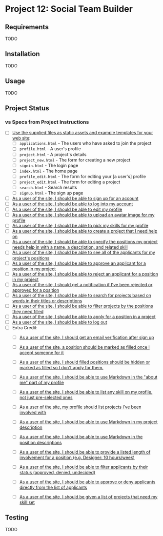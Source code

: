 Project 12: Social Team Builder
===============================

Requirements
------------

TODO


Installation
------------

TODO


Usage
-----

TODO


Project Status
--------------

### vs Specs from Project Instructions ###

- [ ] [Use the supplied files as static assets and example templates for your web site][giss01]:
  - [ ] `applications.html` - The users who have asked to join the project
  - [ ] `profile.html` - A user's profile
  - [ ] `project.html` - A project's details
  - [ ] `project_new.html` - The form for creating a new project
  - [ ] `signin.html` - The login page
  - [ ] `index.html` - The home page
  - [ ] `profile_edit.html` - The form for editing your [a user's] profile
  - [ ] `project_edit.html` - The form for editing a project
  - [ ] `search.html` - Search results
  - [ ] `signup.html` - The sign up page
- [ ] [As a user of the site, I should be able to sign up for an account][giss02]
- [ ] [As a user of the site, I should be able to log into my account][giss03]
- [ ] [As a user of the site, I should be able to edit my profile][giss04]
- [ ] [As a user of the site, I should be able to upload an avatar image for my profile][giss05]
- [ ] [As a user of the site, I should be able to pick my skills for my profile][giss06]
- [ ] [As a user of the site, I should be able to create a project that I need help on][giss07]
- [ ] [As a user of the site, I should be able to specify the positions my project needs help in with a name, a description, and related skill][giss08]
- [ ] [As a user of the site, I should be able to see all of the applicants for my project's positions][giss09]
- [ ] [As a user of the site, I should be able to approve an applicant for a position in my project][giss10]
- [ ] [As a user of the site, I should be able to reject an applicant for a position in my project][giss11]
- [ ] [As a user of the site, I should get a notification if I've been rejected or approved for a position][giss12]
- [ ] [As a user of the site, I should be able to search for projects based on words in their titles or descriptions][giss13]
- [ ] [As a user of the site, I should be able to filter projects by the positions they need filled][giss14]
- [ ] [As a user of the site, I should be able to apply for a position in a project][giss15]
- [ ] [As a user of the site, I should be able to log out][giss16]
- [ ] Extra Credit:
  - [ ] [As a user of the site, I should get an email verification after sign up][giss17]
  - [ ] [As a user of the site, a position should be marked as filled once I accept someone for it][giss18]
  - [ ] [As a user of the site, I should filled positions should be hidden or marked as filled so I don't apply for them.][giss19]
  - [ ] [As a user of the site, I should be able to use Markdown in the "about me" part of my profile][giss20]
  - [ ] [As a user of the site, I should be able to list any skill on my profile, not just pre-selected ones][giss21]
  - [ ] [As a user of the site, my profile should list projects I've been involved with][giss22]
  - [ ] [As a user of the site, I should be able to use Markdown in my project description][giss23]
  - [ ] [As a user of the site, I should be able to use Markdown in the position descriptions][giss24]
  - [ ] [As a user of the site, I should be able to provide a listed length of involvement for a position (e.g. Designer: 10 hours/week)][giss25]
  - [ ] [As a user of the site, I should be able to filter applicants by their status (approved, denied, undecided)][giss26]
  - [ ] [As a user of the site, I should be able to approve or deny applicants directly from the list of applicants][giss27]
  - [ ] [As a user of the site, I should be given a list of projects that need my skill set][giss28]


Testing
-------

TODO



[giss01]: https://github.com/Crossroadsman/treehouse-techdegree-python-project12/issues/1
[giss02]: https://github.com/Crossroadsman/treehouse-techdegree-python-project12/issues/2
[giss03]: https://github.com/Crossroadsman/treehouse-techdegree-python-project12/issues/3
[giss04]: https://github.com/Crossroadsman/treehouse-techdegree-python-project12/issues/4
[giss05]: https://github.com/Crossroadsman/treehouse-techdegree-python-project12/issues/5
[giss06]: https://github.com/Crossroadsman/treehouse-techdegree-python-project12/issues/6
[giss07]: https://github.com/Crossroadsman/treehouse-techdegree-python-project12/issues/7
[giss08]: https://github.com/Crossroadsman/treehouse-techdegree-python-project12/issues/8
[giss09]: https://github.com/Crossroadsman/treehouse-techdegree-python-project12/issues/9
[giss10]: https://github.com/Crossroadsman/treehouse-techdegree-python-project12/issues/10
[giss11]: https://github.com/Crossroadsman/treehouse-techdegree-python-project12/issues/11
[giss12]: https://github.com/Crossroadsman/treehouse-techdegree-python-project12/issues/12
[giss13]: https://github.com/Crossroadsman/treehouse-techdegree-python-project12/issues/13
[giss14]: https://github.com/Crossroadsman/treehouse-techdegree-python-project12/issues/14
[giss15]: https://github.com/Crossroadsman/treehouse-techdegree-python-project12/issues/15
[giss16]: https://github.com/Crossroadsman/treehouse-techdegree-python-project12/issues/16
[giss17]: https://github.com/Crossroadsman/treehouse-techdegree-python-project12/issues/17
[giss18]: https://github.com/Crossroadsman/treehouse-techdegree-python-project12/issues/18
[giss19]: https://github.com/Crossroadsman/treehouse-techdegree-python-project12/issues/19
[giss20]: https://github.com/Crossroadsman/treehouse-techdegree-python-project12/issues/20
[giss21]: https://github.com/Crossroadsman/treehouse-techdegree-python-project12/issues/21
[giss22]: https://github.com/Crossroadsman/treehouse-techdegree-python-project12/issues/22
[giss23]: https://github.com/Crossroadsman/treehouse-techdegree-python-project12/issues/23
[giss24]: https://github.com/Crossroadsman/treehouse-techdegree-python-project12/issues/24
[giss25]: https://github.com/Crossroadsman/treehouse-techdegree-python-project12/issues/25
[giss26]: https://github.com/Crossroadsman/treehouse-techdegree-python-project12/issues/26
[giss27]: https://github.com/Crossroadsman/treehouse-techdegree-python-project12/issues/27
[giss28]: https://github.com/Crossroadsman/treehouse-techdegree-python-project12/issues/28
